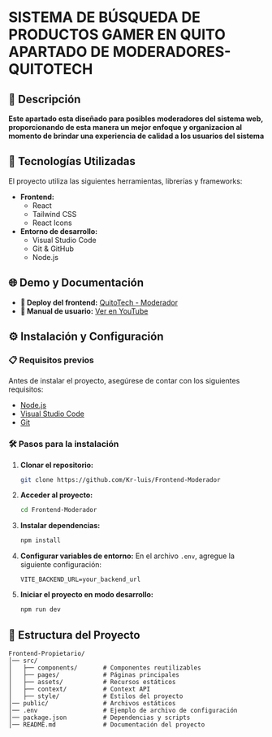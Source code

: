 # SISTEMA DE BÚSQUEDA DE PRODUCTOS GAMER EN QUITO APARTADO DE MODERADORES- **QUITOTECH**

## 📌 Descripción

**Este apartado esta diseñado para posibles moderadores del sistema web, proporcionando de esta manera un mejor enfoque y organizacion al momento de brindar una experiencia de calidad a los usuarios del sistema**

## 🚀 Tecnologías Utilizadas

El proyecto utiliza las siguientes herramientas, librerías y frameworks:

- **Frontend:**
  - React
  - Tailwind CSS
  - React Icons
- **Entorno de desarrollo:**
  - Visual Studio Code
  - Git & GitHub
  - Node.js

## 🌐 Demo y Documentación

- **📢 Deploy del frontend:** [QuitoTech - Moderador](https://frontend-qt.onrender.com)
- **📖 Manual de usuario:** [Ver en YouTube](https://youtu.be/2zRKkX10ldg)

## ⚙️ Instalación y Configuración

### 📋 Requisitos previos
Antes de instalar el proyecto, asegúrese de contar con los siguientes requisitos:

- [Node.js](https://nodejs.org/)
- [Visual Studio Code](https://code.visualstudio.com/)
- [Git](https://git-scm.com/)

### 🛠 Pasos para la instalación

1. **Clonar el repositorio:**
   ```bash
   git clone https://github.com/Kr-luis/Frontend-Moderador
   ```
2. **Acceder al proyecto:**
   ```bash
   cd Frontend-Moderador
   ```
3. **Instalar dependencias:**
   ```bash
   npm install
   ```
4. **Configurar variables de entorno:**
   En el archivo `.env`, agregue la siguiente configuración:
   ```plaintext
   VITE_BACKEND_URL=your_backend_url
   ```
5. **Iniciar el proyecto en modo desarrollo:**
   ```bash
   npm run dev
   ```

## 📜 Estructura del Proyecto

```plaintext
Frontend-Propietario/
│── src/
│   ├── components/       # Componentes reutilizables
│   ├── pages/            # Páginas principales
│   ├── assets/           # Recursos estáticos
│   ├── context/          # Context API
│   ├── style/            # Estilos del proyecto
│── public/               # Archivos estáticos
│── .env                  # Ejemplo de archivo de configuración
│── package.json          # Dependencias y scripts
│── README.md             # Documentación del proyecto
```



